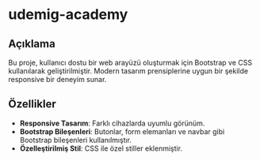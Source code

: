 # udemig-academy


## Açıklama
Bu proje, kullanıcı dostu bir web arayüzü oluşturmak için Bootstrap ve CSS kullanılarak geliştirilmiştir. Modern tasarım prensiplerine uygun bir şekilde responsive bir deneyim sunar.

## Özellikler
- **Responsive Tasarım**: Farklı cihazlarda uyumlu görünüm.
- **Bootstrap Bileşenleri**: Butonlar, form elemanları ve navbar gibi Bootstrap bileşenleri kullanılmıştır.
- **Özelleştirilmiş Stil**: CSS ile özel stiller eklenmiştir.
